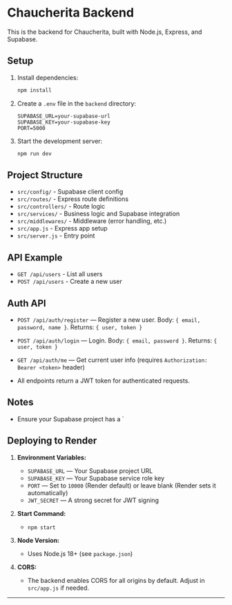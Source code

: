 # Chaucherita Backend

This is the backend for Chaucherita, built with Node.js, Express, and Supabase.

## Setup

1. Install dependencies:

   ```bash
   npm install
   ```

2. Create a `.env` file in the `backend` directory:

   ```env
   SUPABASE_URL=your-supabase-url
   SUPABASE_KEY=your-supabase-key
   PORT=5000
   ```

3. Start the development server:
   ```bash
   npm run dev
   ```

## Project Structure

- `src/config/` - Supabase client config
- `src/routes/` - Express route definitions
- `src/controllers/` - Route logic
- `src/services/` - Business logic and Supabase integration
- `src/middlewares/` - Middleware (error handling, etc.)
- `src/app.js` - Express app setup
- `src/server.js` - Entry point

## API Example

- `GET /api/users` - List all users
- `POST /api/users` - Create a new user

## Auth API

- `POST /api/auth/register` — Register a new user. Body: `{ email, password, name }`. Returns: `{ user, token }`
- `POST /api/auth/login` — Login. Body: `{ email, password }`. Returns: `{ user, token }`
- `GET /api/auth/me` — Get current user info (requires `Authorization: Bearer <token>` header)

- All endpoints return a JWT token for authenticated requests.

## Notes

- Ensure your Supabase project has a `

## Deploying to Render

1. **Environment Variables:**

   - `SUPABASE_URL` — Your Supabase project URL
   - `SUPABASE_KEY` — Your Supabase service role key
   - `PORT` — Set to `10000` (Render default) or leave blank (Render sets it automatically)
   - `JWT_SECRET` — A strong secret for JWT signing

2. **Start Command:**

   - `npm start`

3. **Node Version:**

   - Uses Node.js 18+ (see `package.json`)

4. **CORS:**
   - The backend enables CORS for all origins by default. Adjust in `src/app.js` if needed.

---
